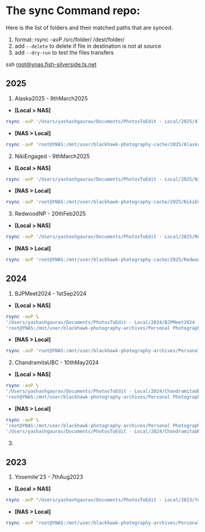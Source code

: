# The sync Command repo:
Here is the list of folders and their matched paths that are synced.

1. format: rsync -avP /src/folder/ /dest/folder/
2. add `--delete` to delete if file in destination is not at source
3. add `--dry-run` to test the files transfers

ssh root@ynas.fish-silverside.ts.net

## 2025
1. Alaska2025 - 9thMarch2025


- **[Local > NAS]**
```bash
rsync -avP '/Users/yashashgaurav/Documents/PhotosToEdit - Local/2025/Alaska2025 - 9thMarch2025/' 'root@YNAS:/mnt/user/blackhawk-photography-cache/2025/Alaska2025 - 9thMarch2025/'
```

- **[NAS > Local]**
```bash
rsync -avP 'root@YNAS:/mnt/user/blackhawk-photography-cache/2025/Alaska2025 - 9thMarch2025/' '/Users/yashashgaurav/Documents/PhotosToEdit - Local/2025/Alaska2025 - 9thMarch2025/'
```


2. NikiEngaged - 9thMarch2025

- **[Local > NAS]**
```bash
rsync -avP '/Users/yashashgaurav/Documents/PhotosToEdit - Local/2025/NikiEngaged - 9thMarch2025/' 'root@YNAS:/mnt/user/blackhawk-photography-cache/2025/NikiEngaged - 9thMarch2025/'
```

- **[NAS > Local]**
```bash
rsync -avP 'root@YNAS:/mnt/user/blackhawk-photography-cache/2025/NikiEngaged - 9thMarch2025/' '/Users/yashashgaurav/Documents/PhotosToEdit - Local/2025/NikiEngaged - 9thMarch2025/'
```

3. RedwoodNP - 20thFeb2025

- **[Local > NAS]**
```bash
rsync -avP '/Users/yashashgaurav/Documents/PhotosToEdit - Local/2025/RedwoodNP - 20thFeb2025/' 'root@YNAS:/mnt/user/blackhawk-photography-cache/2025/RedwoodNP - 20thFeb2025/'
```

- **[NAS > Local]**
```bash
rsync -avP 'root@YNAS:/mnt/user/blackhawk-photography-cache/2025/RedwoodNP - 20thFeb2025/' '/Users/yashashgaurav/Documents/PhotosToEdit - Local/2025/RedwoodNP - 20thFeb2025/'
```

## 2024

1. BJPMeet2024 - 1stSep2024

- **[Local > NAS]**
```bash
rsync -avP \
'/Users/yashashgaurav/Documents/PhotosToEdit - Local/2024/BJPMeet2024 - 1stSep2024/' \
'root@YNAS:/mnt/user/blackhawk-photography-archives/Personal Photography/With 80D/2024/PhotosToEdit/BJPMeet2024 - 1stSep2024/'
```

- **[NAS > Local]**
```bash
rsync -avP 'root@YNAS:/mnt/user/blackhawk-photography-archives/Personal Photography/With 80D/2024/PhotosToEdit/BJPMeet2024 - 1stSep2024/' '/Users/yashashgaurav/Documents/PhotosToEdit - Local/2024/BJPMeet2024 - 1stSep2024/'
```

2. ChandramitaUBC - 10thMay2024

- **[Local > NAS]**
```bash
rsync -avP \
'/Users/yashashgaurav/Documents/PhotosToEdit - Local/2024/ChandramitaUBC - 10thMay2024/' \
'root@YNAS:/mnt/user/blackhawk-photography-archives/Personal Photography/With 80D/2024/PhotosToEdit/ChandramitaUBC - 10thMay2024/'
```

- **[NAS > Local]**
```bash
rsync -avP \
'root@YNAS:/mnt/user/blackhawk-photography-archives/Personal Photography/With 80D/2024/PhotosToEdit/ChandramitaUBC - 10thMay2024/' \
'/Users/yashashgaurav/Documents/PhotosToEdit - Local/2024/ChandramitaUBC - 10thMay2024/'
```

3. 


## 2023

1. Yosemite'23 - 7thAug2023

- **[Local > NAS]**
```bash
rsync -avP "/Users/yashashgaurav/Documents/PhotosToEdit - Local/2023/Yosemite'23 - 7thAug2023/" "root@YNAS:/mnt/user/blackhawk-photography-archives/Personal Photography/With 80D/2023/PhotosToEdit/Yosemite'23 - 7thAug2023/"
```


- **[NAS > Local]**
```bash
rsync -avP 'root@YNAS:/mnt/user/blackhawk-photography-archives/Personal Photography/With 80D/2023/PhotosToEdit/Yosemite'23 - 7thAug2023/' '/Users/yashashgaurav/Documents/PhotosToEdit - Local/2023/Yosemite'23 - 7thAug2023/'
```